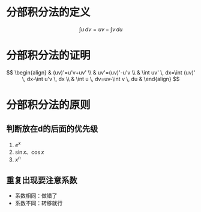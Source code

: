 # 分部积分法的定义

$$
\int u \, dv=uv-\int v \, du 
$$

# 分部积分法的证明

$$
\begin{align}
 & (uv)'=u'v+uv' \\
 & uv'=(uv)'-u'v \\
 & \int uv' \, dx=\int (uv)' \, dx-\int u'v \, dx \\
 & \int u \, dv=uv-\int v \, du
 & \end{align}
$$

# 分部积分法的原则

## 判断放在d的后面的优先级

1. $e^{x}$
2. $\sin x$、$\cos x$
3. $x^n$

## 重复出现要注意系数

- 系数相同：做错了
- 系数不同：转移就行
